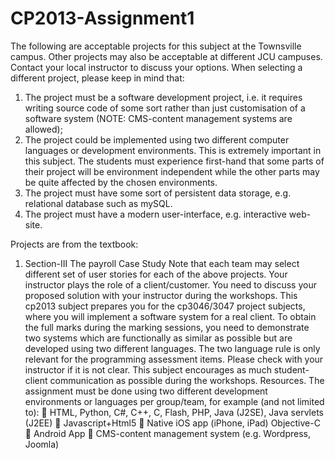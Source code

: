 # CP2013-Assignment1
The following are acceptable projects for this subject at the Townsville campus. Other projects
may also be acceptable at different JCU campuses. Contact your local instructor to discuss your
options. When selecting a different project, please keep in mind that:
1. The project must be a software development project, i.e. it requires writing source code of
some sort rather than just customisation of a software system (NOTE: CMS-content
management systems are allowed);
2. The project could be implemented using two different computer languages or development
environments. This is extremely important in this subject. The students must experience
first-hand that some parts of their project will be environment independent while the other
parts may be quite affected by the chosen environments.
3. The project must have some sort of persistent data storage, e.g. relational database such
as mySQL.
4. The project must have a modern user-interface, e.g. interactive web-site.

Projects are from the textbook:
1. Section-III The payroll Case Study
Note that each team may select different set of user stories for each of the above projects. Your
instructor plays the role of a client/customer. You need to discuss your proposed solution with your
instructor during the workshops. This cp2013 subject prepares you for the cp3046/3047 project
subjects, where you will implement a software system for a real client.
To obtain the full marks during the marking sessions, you need to demonstrate two systems which
are functionally as similar as possible but are developed using two different languages. The two
language rule is only relevant for the programming assessment items. Please check with your
instructor if it is not clear. This subject encourages as much student-client communication as
possible during the workshops.
Resources. The assignment must be done using two different development environments or
languages per group/team, for example (and not limited to):
 HTML, Python, C#, C++, C, Flash, PHP, Java (J2SE), Java servlets (J2EE)
 Javascript+Html5
 Native iOS app (iPhone, iPad) Objective-C
 Android App
 CMS-content management system (e.g. Wordpress, Joomla)

